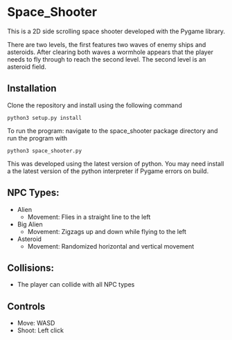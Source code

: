 # Space_Shooter

This is a 2D side scrolling space shooter developed with the Pygame library. 

There are two levels, the first features two waves of enemy ships and asteroids. 
After clearing both waves a wormhole appears that the player needs to fly through to reach the second level.
The second level is an asteroid field. 

## Installation
Clone the repository and install using the following command

```python3 setup.py install```

To run the program: navigate to the space_shooter package directory and run the program with

```python3 space_shooter.py```

This was developed using the latest version of python. You may need install a the latest version of the python interpreter if Pygame errors on build.

## NPC Types:

* Alien
    * Movement: Flies in a straight line to the left
* Big Alien
    * Movement: Zigzags up and down while flying to the left
* Asteroid
    * Movement: Randomized horizontal and vertical movement
    
## Collisions:
* The player can collide with all NPC types

## Controls
* Move: WASD
* Shoot: Left click
